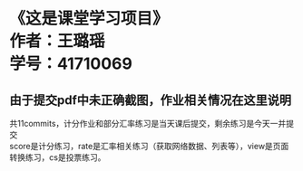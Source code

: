 《这是课堂学习项目》<br>
作者：王璐瑶<br>
学号：41710069<br>
==== 
由于提交pdf中未正确截图，作业相关情况在这里说明
------- 
共11commits，计分作业和部分汇率练习是当天课后提交，剩余练习是今天一并提交<br>
score是计分练习，rate是汇率相关练习（获取网络数据、列表等），view是页面转换练习，cs是投票练习。<br>
